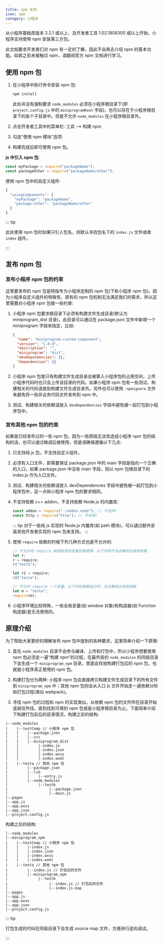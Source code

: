 ```yaml
---
title: npm 支持
icon: npm
category: 小程序
---
```


从小程序基础库版本 2.2.1 或以上、及开发者工具 1.02.1808300 或以上开始，小程序支持使用 npm 安装第三方包。

此文档要求开发者们对 npm 有一定的了解，因此不会再去介绍 npm 的基本功能。如若之前未接触过 npm，请翻阅官方 npm 文档进行学习。

<!-- more -->

## 使用 npm 包

1. 在小程序中执行命令安装 npm 包:

   ```bash
   npm install
   ```

   此处并没有强制要求 `node_modules` 必须在小程序根目录下(即 `project.config.js` 中的 `miniprogramRoot` 字段)，也可以存在于小程序根目录下的各个子目录中。但是不允许 `node_modules` 在小程序根目录外。

1. 点击开发者工具中的菜单栏: 工具 --> 构建 npm

1. 勾选“使用 npm 模块”选项:

1. 构建完成后即可使用 npm 包。

**js 中引入 npm 包**:

```js
const myPackage = require("packageName");
const packageOther = require("packageName/other");
```

使用 npm 包中的自定义组件:

```js
{
  "usingComponents": {
    "myPackage": "packageName",
    "package-other": "packageName/other"
  }
}
```

::: tip

此处使用 npm 包时如果只引入包名，则默认寻找包名下的 `index.js` 文件或者 `index` 组件。

:::

## 发布 npm 包

### 发布小程序 npm 包的约束

这里要发布的 npm 包是特指专为小程序定制的 npm 包(下称小程序 npm 包)。因为小程序自定义组件的特殊性，原有的 npm 包机制无法满足我们的需求，所以这里需要对小程序 npm 包做一些约束:

1. 小程序 npm 包要求根目录下必须有构建文件生成目录(默认为 miniprogram_dist 目录)，此目录可以通过在 package.json 文件中新增一个 miniprogram 字段来指定，比如:

   ```json
   {
     "name": "miniprogram-custom-component",
     "version": "1.0.0",
     "description": "",
     "miniprogram": "dist",
     "devDependencies": {},
     "dependencies": {}
   }
   ```

1. 小程序 npm 包里只有构建文件生成目录会被算入小程序包的占用空间，上传小程序代码时也只会上传该目录的代码。如果小程序 npm 包有一些测试、构建相关的代码请放到构建文件生成目录外。另外也可以使用 `.npmignore` 文件来避免将一些非业务代码文件发布到 npm 中。

1. 测试、构建相关的依赖请放入 `devDependencies` 字段中避免被一起打包到小程序包中。

### 发布其他 npm 包的约束

如果是已经发布过的一些 npm 包，因为一些原因无法改造成小程序 npm 包的结构的话，也可以通过微调后被使用，但是请确保遵循以下几点:

1. 只支持纯 js 包，不支持自定义组件。
1. 必须有入口文件，即需要保证 package.json 中的 main 字段是指向一个正确的入口，如果 package.json 中没有 main 字段，则以 npm 包根目录下的 index.js 作为入口文件。
1. 测试、构建相关的依赖请放入 devDependencies 字段中避免被一起打包到小程序包中，这一点和小程序 npm 包的要求相同。
1. 不支持依赖 c++ addon，不支持依赖 Node.js 的内置库:

   ```js
   const addon = require("./addon.node"); // 不支持!
   const http = require("http"); // 不支持!
   ```

   ::: tip
   对于一些纯 js 实现的 Node.js 内置库(如 path 模块)，可以通过额外安装其他开发者实现的 npm 包来支持。
   :::

1. 使用 `require` 依赖的时候下列几种方式也是不允许的:

   ```js
   // 不允许将 require 赋值给其他变量后再使用，以下代码不会去解析出具体依赖
   let r;
   r = require;
   r("testa");

   let r2 = require;
   r2("testa");

   // 不允许 require 一个变量，以下代码依赖运行时，无法解析出具体依赖
   let m = "testa";
   require(m);
   ```

1. 小程序环境比较特殊，一些全局变量(如 window 对象)和构造器(如 Function 构造器)是无法使用的。

## 原理介绍

为了帮助大家更好的理解发布 npm 包中提到的各种要求，这里简单介绍一下原理:

1. 首先 `node_modules` 目录不会参与编译、上传和打包中，所以小程序想要使用 npm 包必须走一遍“构建 npm”的过程，在最外层的 `node_modules` 的同级目录下会生成一个 `miniprogram_npm` 目录，里面会存放构建打包后的 npm 包，也就是小程序真正使用的 npm 包。

1. 构建打包分为两种: 小程序 npm 包会直接拷贝构建文件生成目录下的所有文件到 `miniprogram_npm` 中；其他 npm 包则会从入口 js 文件开始走一遍依赖分析和打包过程(类似 webpack)。

1. 寻找 npm 包的过程和 npm 的实现类似，从依赖 npm 包的文件所在目录开始逐层往外找，直到找到可用的 npm 包或是小程序根目录为止。下面简单介绍下构建打包前后的目录情况，构建之前的结构:

```structure
|--node_modules
|    |--testComp // 小程序 npm 包
|    |    |--package.json
|    |    |--src
|    |    |--miniprogram_dist
|    |         |-index.js
|    |         |-index.json
|    |         |-index.wxss
|    |         |-index.wxml
|    |--testa // 其他 npm 包
|         |--package.json
|         |--lib
|         |    |--entry.js
|         |--node_modules
|              |--testb
|                   |--package.json
|                   |--main.js
|--pages
|--app.js
|--app.wxss
|--app.json
|--project.config.js
```

构建之后的结构:

```structure
|--node_modules
|--miniprogram_npm
|    |--testComp // 小程序 npm 包
|    |    |-index.js
|    |    |-index.json
|    |    |-index.wxss
|    |    |-index.wxml
|    |--testa // 其他 npm 包
|         |--index.js // 打包后的文件
|         |--miniprogram_npm
|              |--testb
|                   |--index.js // 打包后的文件
|                   |--index.js.map
|--pages
|--app.js
|--app.wxss
|--app.json
|--project.config.js
```

::: tip

打包生成的代码在同级目录下会生成 source map 文件，方便进行逆向调试。

:::

